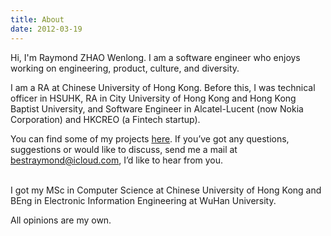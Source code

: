 ```yaml
---
title: About
date: 2012-03-19
---
```


Hi, I'm Raymond ZHAO Wenlong. I am a software engineer who enjoys working on engineering, product, culture, and diversity.  

I am a RA at Chinese University of Hong Kong. Before this, I was technical officer in HSUHK, RA in City University of Hong Kong and Hong Kong Baptist University, and Software Engineer in Alcatel-Lucent (now Nokia Corporation) and HKCREO (a Fintech startup).
<br>     

You can find some of my projects [here](https://github.com/muyun). If you’ve got any questions, suggestions or would like to discuss, send me a mail at bestraymond@icloud.com,
I’d like to hear from you.   
<br> 

I got my MSc in Computer Science at Chinese University of Hong Kong and BEng in Electronic Information Engineering at WuHan University. 

All opinions are my own.  
<br> <br> 

